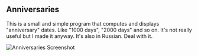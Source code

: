 ## Anniversaries

This is a small and simple program that computes and displays "anniversary" dates. Like "1000 days", "2000 days" and so on. It's not really useful but I made it anyway. It's also in Russian. Deal with it.

![Anniversaries Screenshot](http://i.yapx.ru/BTq6W.png)
